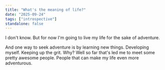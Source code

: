 ```yaml
---
title: "What's the meaning of life?"
date: "2025-09-24"
tags: ["introspective"]
standalone: false
---
```


I don't know. But for now I'm going to live my life for the sake of adventure.

And one way to seek adventure is by learning new things. Developing myself. Keeping up the grit. Why? Well so far that's led me to meet some pretty awesome people. People that can make my life even more adventurous.
